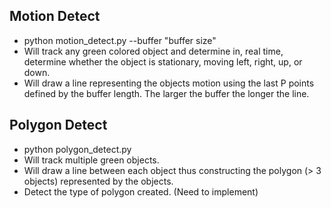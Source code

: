 ## Motion Detect
- python motion_detect.py --buffer "buffer size"
- Will track any green colored object and determine in, real time, determine whether the object is stationary, moving left, right, up, or down.
- Will draw a line representing the objects motion using the last P points defined by the buffer length. The larger the buffer the longer the line.

## Polygon Detect
- python polygon_detect.py
- Will track multiple green objects.
- Will draw a line between each object thus constructing the polygon (> 3 objects) represented by the objects.
- Detect the type of polygon created. (Need to implement)
